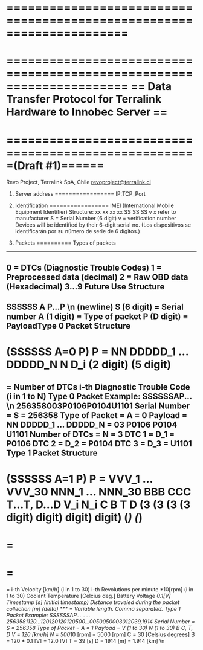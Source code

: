 =====================================================================
=====================================================================
=====================================================================
== Data Transfer Protocol for Terralink Hardware to Innobec Server ==
=====================================================================
=====================================================(Draft #1)======
=====================================================================
Revo Project,
Terralink SpA, Chile
revoproject@terralink.cl

1) Server address
=================
IP:TCP_Port

2) Identification
=================
IMEI (International Mobile Equipment Identifier)
Structure:
xx xx xx xx SS SS SS v
x refer to manufacturer
S = Serial Number (6 digit)
v = verification number
Devices will be identified by their 6-digit serial no.
(Los dispositivos se identificarán por su número de serie de 6 dígitos.)
3) Packets
==========
Types of packets
----------------
0 = DTCs (Diagnostic Trouble Codes)
1 = Preprocessed data (decimal)
2 = Raw OBD data (Hexadecimal)
3...9 Future Use
Structure
---------
SSSSSS A P...P \n (newline)
S (6 digit) = Serial number
A (1 digit) = Type of packet
P (D digit) = PayloadType 0 Packet Structure
-----------------------
(SSSSSS A=0 P) P = NN DDDDD_1 ... DDDDD_N
N
D_i
(2 digit)
(5 digit)
=
=
Number of DTCs
i-th Diagnostic Trouble Code (i in 1 to N)
Type 0 Packet Example:
SSSSSSAP...
\n
256358003P0106P0104U1101
Serial Number = S = 256358
Type of Packet = A = 0
Payload = NN DDDDD_1 ... DDDDD_N = 03 P0106 P0104 U1101
Number of DTCs = N = 3
DTC 1 = D_1 = P0106
DTC 2 = D_2 = P0104
DTC 3 = D_3 = U1101
Type 1 Packet Structure
-----------------------
(SSSSSS A=1 P) P = VVV_1 ... VVV_30 NNN_1 ... NNN_30 BBB CCC T...T, D...D
V_i
N_i
C
B
T
D
(3
(3
(3
(3
digit)
digit)
digit)
digit)
(***)
(***)
=
=
=
=
=
=
i-th Velocity [km/h] (i in 1 to 30)
i-th Revolutions per minute *10[rpm] (i in 1 to 30)
Coolant Temperature [Celcius deg.]
Battery Voltage *0.1[V]
Timestamp [s] (initial timestamp)
Distance traveled during the packet collection [m] (delta)
*** = Variable length. Comma separated.
Type 1 Packet Example:
SSSSSSAP...
.....
2563581120...120120120120500...0050050003012039,1914
Serial Number = S = 256358
Type of Packet = A = 1
Payload = V (1 to 30) N (1 to 30) B C, T, D
V = 120 [km/h]
N = 500*10 [rpm] = 5000 [rpm]
C = 30 [Celsius degrees]
B = 120 * 0.1 [V] = 12.0 [V]
T = 39 [s]
D = 1914 [m] = 1.914 [km]
\n
